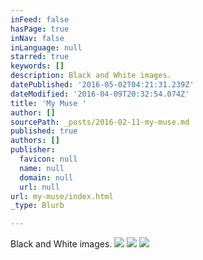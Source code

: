 ```yaml
---
inFeed: false
hasPage: true
inNav: false
inLanguage: null
starred: true
keywords: []
description: Black and White images.
datePublished: '2016-05-02T04:21:31.239Z'
dateModified: '2016-04-09T20:32:54.074Z'
title: 'My Muse '
author: []
sourcePath: _posts/2016-02-11-my-muse.md
published: true
authors: []
publisher:
  favicon: null
  name: null
  domain: null
  url: null
url: my-muse/index.html
_type: Blurb

---
```

Black and White images.
![](https://s3-us-west-2.amazonaws.com/the-grid-img/p/7399c631c340494db08e7fe6052f08a8c45253b4.jpg)
![](https://s3-us-west-2.amazonaws.com/the-grid-img/p/51964ed50a3450ec81f4aa0b167d7c086695f8fc.jpg)
![](https://s3-us-west-2.amazonaws.com/the-grid-img/p/4d905400fb71ea49decaa5a2296a4573206d2629.jpg)